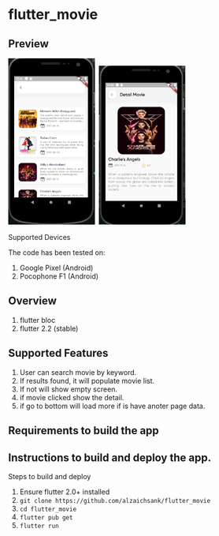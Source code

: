 # flutter_movie

## Preview
 <img src="https://github.com/alzaichsank/flutter_movie/blob/master/priview/list_movie.png" width=176/>&nbsp; 
 <img src="https://github.com/alzaichsank/flutter_movie/blob/master/priview/detail_movie.png" width=176/>&nbsp; 

Supported Devices

The code has been tested on:

 1.  Google Pixel (Android)
 2.  Pocophone F1 (Android)

## Overview
1. flutter bloc
2. flutter 2.2 (stable)

## Supported Features
1. User can search movie by keyword.
2. If results found, it will populate movie list.
3. If not will show empty screen.
4. if movie clicked show the detail.
5. if go to bottom will load more if is have anoter page data.

## Requirements to build the app


## Instructions to build and deploy the app.
Steps to build and deploy
1. Ensure flutter 2.0+ installed
2. `git clone https://github.com/alzaichsank/flutter_movie`
2. `cd flutter_movie`
3. `flutter pub get`
4. `flutter run`
